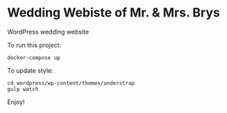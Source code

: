 # Wedding Webiste of Mr. & Mrs. Brys
WordPress wedding website

To run this project:

```
docker-compose up
```

To update style:

```
cd wordpress/wp-content/themes/understrap
gulp watch
```

Enjoy!
